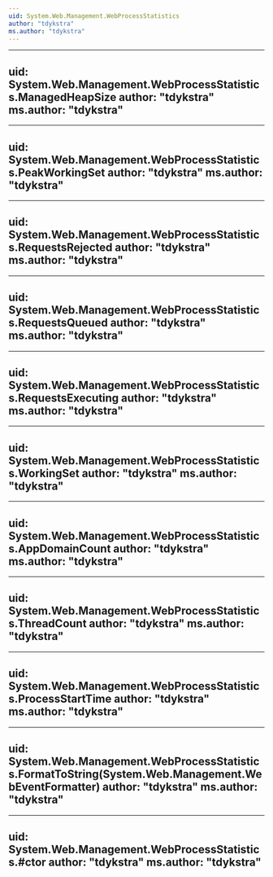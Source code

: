 ```yaml
---
uid: System.Web.Management.WebProcessStatistics
author: "tdykstra"
ms.author: "tdykstra"
---
```


---
uid: System.Web.Management.WebProcessStatistics.ManagedHeapSize
author: "tdykstra"
ms.author: "tdykstra"
---

---
uid: System.Web.Management.WebProcessStatistics.PeakWorkingSet
author: "tdykstra"
ms.author: "tdykstra"
---

---
uid: System.Web.Management.WebProcessStatistics.RequestsRejected
author: "tdykstra"
ms.author: "tdykstra"
---

---
uid: System.Web.Management.WebProcessStatistics.RequestsQueued
author: "tdykstra"
ms.author: "tdykstra"
---

---
uid: System.Web.Management.WebProcessStatistics.RequestsExecuting
author: "tdykstra"
ms.author: "tdykstra"
---

---
uid: System.Web.Management.WebProcessStatistics.WorkingSet
author: "tdykstra"
ms.author: "tdykstra"
---

---
uid: System.Web.Management.WebProcessStatistics.AppDomainCount
author: "tdykstra"
ms.author: "tdykstra"
---

---
uid: System.Web.Management.WebProcessStatistics.ThreadCount
author: "tdykstra"
ms.author: "tdykstra"
---

---
uid: System.Web.Management.WebProcessStatistics.ProcessStartTime
author: "tdykstra"
ms.author: "tdykstra"
---

---
uid: System.Web.Management.WebProcessStatistics.FormatToString(System.Web.Management.WebEventFormatter)
author: "tdykstra"
ms.author: "tdykstra"
---

---
uid: System.Web.Management.WebProcessStatistics.#ctor
author: "tdykstra"
ms.author: "tdykstra"
---

